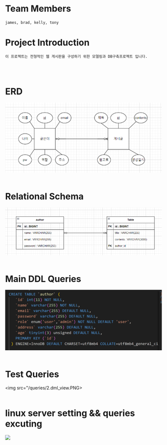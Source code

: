 # Team Members
```sh
james, brad, kelly, tony
```

# Project Introduction
```sh
이 프로젝트는 전형적인 웹 게시판을 구성하기 위한 모델링과 DB구축프로젝트 입니다.
```
<br><br>

# ERD
<img src="/data_modeling/1.board-erd.PNG"></img> 
<br><br>

# Relational Schema
<img src="/data_modeling/2.board-relational-schema.PNG"></img> 
<br><br>

# Main DDL Queries
<img src="/queries/2.ddl_view.PNG"></img>
<br><br>

# Test Queries 
<img src="/queries/2.dml_view.PNG></img>
<br><br>

# linux server setting && queries excuting
<img src="/linux_sh/2.server-setting-view.PNG"></img>
<br><br>